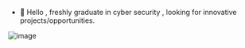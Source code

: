 - 👋 Hello , freshly graduate in cyber security , looking for innovative projects/opportunities.

<!---
ayoub-vuxc/ayoub-vuxc is a ✨ special ✨ repository because its `README.md` (this file) appears on your GitHub profile.
You can click the Preview link to take a look at your changes.
--->
![image](https://github.com/user-attachments/assets/4268f2c1-f124-416f-b404-b3f426b5f4d2)
